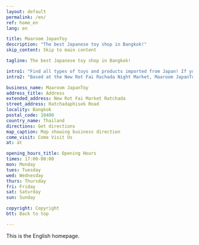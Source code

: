 ```yaml
---
layout: default
permalink: /en/
ref: home_en
lang: en

title: Maaroom JapanToy
description: "The best Japanese toy shop in Bangkok!"
skip_content: Skip to main content

tagline: The best Japanese toy shop in Bangkok!

intro1: "Find all types of toys and products imported from Japan! If you can't find what you're looking for, you can also contact us online and we can order it for you!"
intro2: "Based at the New Rot Fai Rachada Night Market, Maaroom JapanToy is the place to go to for all your Japanese toy needs."

business_name: Maaroom JapanToy
address_title: Address
extended_address: New Rot Fai Market Ratchada
street_address: Ratchadaphisek Road
locality: Bangkok
postal_code: 10400
country_name: Thailand
directions: Get directions
map_caption: Map showing business direction 
come_visit: Come Visit Us
at: at

opening_hours_title: Opening Hours
times: 17:00-00:00
mon: Monday
tues: Tuesday
wed: Wednesday
thurs: Thursday
fri: Friday
sat: Saturday
sun: Sunday

copyright: Copyright
btt: Back to top

---
```


This is the English homepage.
